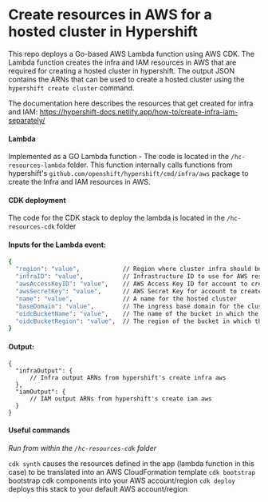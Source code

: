 # Create resources in AWS for a hosted cluster in Hypershift

This repo deploys a Go-based AWS Lambda function using AWS CDK. The Lambda function creates the infra and IAM resources in AWS that are required for creating a hosted cluster in hypershift. 
The output JSON contains the ARNs that can be used to create a hosted cluster using the `hypershift create cluster` command.

The documentation here describes the resources that get created for infra and IAM: 
https://hypershift-docs.netlify.app/how-to/create-infra-iam-separately/

#### Lambda
Implemented as a GO Lambda function - The code is located in the `/hc-resources-lambda` folder. This function internally calls functions from hypershift's `github.com/openshift/hypershift/cmd/infra/aws` package to create the Infra and IAM resources in AWS.

#### CDK deployment
The code for the CDK stack to deploy the lambda is located in the `/hc-resources-cdk` folder
#### Inputs for the Lambda event:

```bash
{
  "region": "value",            // Region where cluster infra should be created
  "infraID": "value",           // Infrastructure ID to use for AWS resources
  "awsAccessKeyID": "value",    // AWS Access Key ID for account to create resources in
  "awsSecretKey": "value",      // AWS Secret Key for account to create resources in
  "name": "value",              // A name for the hosted cluster
  "baseDomain": "value",        // The ingress base domain for the cluster
  "oidcBucketName": "value",    // The name of the bucket in which the OIDC discovery document is stored
  "oidcBucketRegion": "value",  // The region of the bucket in which the OIDC discovery document is stored
}
```

#### Output:
```
{
  "infraOutput": {
      // Infra output ARNs from hypershift's create infra aws
  },
  "iamOutput": {
      // IAM output ARNs from hypershift's create iam aws
  }
}
```

#### Useful commands
*Run from within the `/hc-resources-cdk` folder*

`cdk synth` causes the resources defined in the app (lambda function in this case) to be translated into an AWS CloudFormation template
`cdk bootstrap` bootstrap cdk components into your AWS account/region
`cdk deploy` deploys this stack to your default AWS account/region
